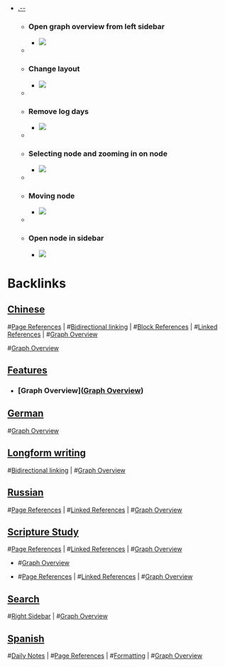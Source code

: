 - [.--](<.--.md>)
    - ### Open graph overview from left sidebar
        - ![](https://firebasestorage.googleapis.com/v0/b/firescript-577a2.appspot.com/o/imgs%2Fapp%2Fhelp-documentation%2FjJz0CNicqY.gif?alt=media&token=1d8ca7df-25cd-458f-8f9e-09e130327c27)
    - 
    - ### Change layout
        - ![](https://firebasestorage.googleapis.com/v0/b/firescript-577a2.appspot.com/o/imgs%2Fapp%2Fhelp-documentation%2FVlZpC492oI.gif?alt=media&token=d6055ce8-6b3b-4ece-b942-3253fae20be6)
    - 
    - ### Remove log days
        - ![](https://firebasestorage.googleapis.com/v0/b/firescript-577a2.appspot.com/o/imgs%2Fapp%2Fhelp-documentation%2FT1YtPOXv6j.gif?alt=media&token=835832b8-b060-4519-9970-eaef8c564f52)
    - 
    - ### Selecting node and zooming in on node
        - ![](https://firebasestorage.googleapis.com/v0/b/firescript-577a2.appspot.com/o/imgs%2Fapp%2Fhelp-documentation%2FvxMzNcxM0B.gif?alt=media&token=c7452963-0954-4425-8a44-c7e4f0bb37e1)
    - 
    - ### Moving node
        - ![](https://firebasestorage.googleapis.com/v0/b/firescript-577a2.appspot.com/o/imgs%2Fapp%2Fhelp-documentation%2FeKRmqKzotE.gif?alt=media&token=8dc9fe95-3c1b-4330-8f00-110bbaac99ff)
    - 
    - ### Open node in sidebar
        - ![](https://firebasestorage.googleapis.com/v0/b/firescript-577a2.appspot.com/o/imgs%2Fapp%2Fhelp-documentation%2FzO8buehcAl.gif?alt=media&token=0de4cdf5-26a2-440c-a0af-57ede8199623)

# Backlinks
## [Chinese](<Chinese.md>)
#[Page References](<Page References.md>) | #[Bidirectional linking](<Bidirectional linking.md>) | #[Block References](<Block References.md>) | #[Linked References](<Linked References.md>) | #[Graph Overview](<Graph Overview.md>)

#[Graph Overview](<Graph Overview.md>)

## [Features](<Features.md>)
- ### [Graph Overview]([Graph Overview](<Graph Overview.md>))

## [German](<German.md>)
#[Graph Overview](<Graph Overview.md>)

## [Longform writing](<Longform writing.md>)
#[Bidirectional linking](<Bidirectional linking.md>) | #[Graph Overview](<Graph Overview.md>)

## [Russian](<Russian.md>)
#[Page References](<Page References.md>) | #[Linked References](<Linked References.md>) | #[Graph Overview](<Graph Overview.md>)

## [Scripture Study](<Scripture Study.md>)
#[Page References](<Page References.md>) | #[Linked References](<Linked References.md>) | #[Graph Overview](<Graph Overview.md>)

- #[Graph Overview](<Graph Overview.md>)

- #[Page References](<Page References.md>) | #[Linked References](<Linked References.md>) | #[Graph Overview](<Graph Overview.md>)

## [Search](<Search.md>)
#[Right Sidebar](<Right Sidebar.md>) | #[Graph Overview](<Graph Overview.md>)

## [Spanish](<Spanish.md>)
#[Daily Notes](<Daily Notes.md>) | #[Page References](<Page References.md>) | #[Formatting](<Formatting.md>) | #[Graph Overview](<Graph Overview.md>)

